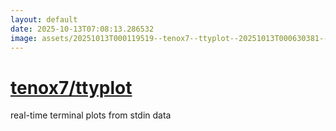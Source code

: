 ```yaml
---
layout: default
date: 2025-10-13T07:08:13.286532
image: assets/20251013T000119519--tenox7--ttyplot--20251013T000630381--cropped.png
---
```


# [tenox7/ttyplot](https://github.com/tenox7/ttyplot)

real-time terminal plots from stdin data

